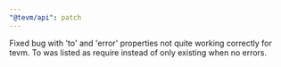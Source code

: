 ```yaml
---
"@tevm/api": patch
---
```


Fixed bug with 'to' and 'error' properties not quite working correctly for tevm. To was listed as require instead of only existing when no errors.
